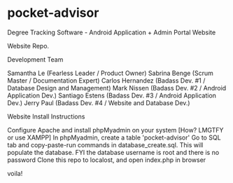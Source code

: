 # pocket-advisor
Degree Tracking Software - Android Application + Admin Portal Website

Website Repo.

Development Team

Samantha Le (Fearless Leader / Product Owner)
Sabrina Benge (Scrum Master / Documentation Expert)
Carlos Hernandez (Badass Dev. #1 / Database Design and Management)
Mark Nissen (Badass Dev. #2 / Android Application Dev.)
Santiago Estens (Badass Dev. #3 / Android Application Dev.)
Jerry Paul (Badass Dev. #4 / Website and Database Dev.)


Website Install Instructions

Configure Apache and install phpMyadmin on your system [How? LMGTFY or use XAMPP]
In phpMyadmin, create a table 'pocket-advisor'
Go to SQL tab and copy-paste-run commands in database_create.sql. This will populate the database.
FYI the database username is root and there is no password
Clone this repo to localost, and open index.php in browser

voila!
